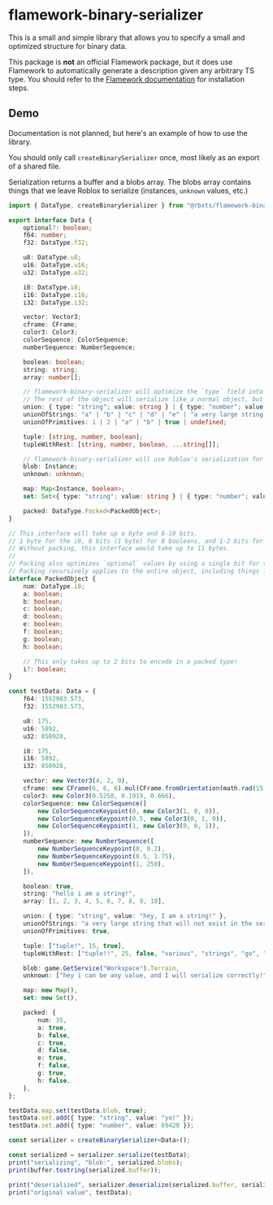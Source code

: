 # flamework-binary-serializer
This is a small and simple library that allows you to specify a small and optimized structure for binary data.

This package is **not** an official Flamework package, but it does use Flamework to automatically generate a description given any arbitrary TS type.
You should refer to the [Flamework documentation](https://flamework.fireboltofdeath.dev/) for installation steps.

## Demo

Documentation is not planned, but here's an example of how to use the library.

You should only call `createBinarySerializer` once, most likely as an export of a shared file.

Serialization returns a buffer and a blobs array. The blobs array contains things that we leave Roblox to serialize (instances, `unknown` values, etc.)

```ts
import { DataType, createBinarySerializer } from "@rbxts/flamework-binary-serializer";

export interface Data {
	optional?: boolean;
	f64: number;
	f32: DataType.f32;

	u8: DataType.u8;
	u16: DataType.u16;
	u32: DataType.u32;

	i8: DataType.i8;
	i16: DataType.i16;
	i32: DataType.i32;

	vector: Vector3;
	cframe: CFrame;
	color3: Color3;
	colorSequence: ColorSequence;
	numberSequence: NumberSequence;

	boolean: boolean;
	string: string;
	array: number[];

	// flamework-binary-serializer will optimize the `type` field into a single byte.
	// The rest of the object will serialize like a normal object, but without the `type` field.
	union: { type: "string"; value: string } | { type: "number"; value: number } | { type: "boolean"; value: boolean };
	unionOfStrings: "a" | "b" | "c" | "d" | "e" | "a very large string that will not exist in the serialized output!";
	unionOfPrimitives: 1 | 2 | "a" | "b" | true | undefined;

	tuple: [string, number, boolean];
	tupleWithRest: [string, number, boolean, ...string[]];

	// flamework-binary-serializer will use Roblox's serialization for types it does not recognize
	blob: Instance;
	unknown: unknown;

	map: Map<Instance, boolean>;
	set: Set<{ type: "string"; value: string } | { type: "number"; value: number }>;

	packed: DataType.Packed<PackedObject>;
}

// This interface will take up a byte and 8-10 bits.
// 1 byte for the i8, 8 bits (1 byte) for 8 booleans, and 1-2 bits for the optional field.
// Without packing, this interface would take up to 11 bytes.
//
// Packing also optimizes `optional` values by using a single bit for the presence of the value.
// Packing recursively applies to the entire object, including things like arrays, other objects, etc.
interface PackedObject {
	num: DataType.i8;
	a: boolean;
	b: boolean;
	c: boolean;
	d: boolean;
	e: boolean;
	f: boolean;
	g: boolean;
	h: boolean;

	// This only takes up to 2 bits to encode in a packed type!
	i?: boolean;
}

const testData: Data = {
	f64: 1552983.573,
	f32: 1552983.573,

	u8: 175,
	u16: 5892,
	u32: 850928,

	i8: 175,
	i16: 5892,
	i32: 850928,

	vector: new Vector3(4, 2, 0),
	cframe: new CFrame(6, 6, 6).mul(CFrame.fromOrientation(math.rad(15), math.rad(25), math.rad(35))),
	color3: new Color3(0.5258, 0.1919, 0.666),
	colorSequence: new ColorSequence([
		new ColorSequenceKeypoint(0, new Color3(1, 0, 0)),
		new ColorSequenceKeypoint(0.5, new Color3(0, 1, 0)),
		new ColorSequenceKeypoint(1, new Color3(0, 0, 1)),
	]),
	numberSequence: new NumberSequence([
		new NumberSequenceKeypoint(0, 0.2),
		new NumberSequenceKeypoint(0.5, 1.75),
		new NumberSequenceKeypoint(1, 250),
	]),

	boolean: true,
	string: "hello i am a string!",
	array: [1, 2, 3, 4, 5, 6, 7, 8, 9, 10],

	union: { type: "string", value: "hey, I am a string!" },
	unionOfStrings: "a very large string that will not exist in the serialized output!",
	unionOfPrimitives: true,

	tuple: ["tuple!", 15, true],
	tupleWithRest: ["tuple!!", 25, false, "various", "strings", "go", "here !"],

	blob: game.GetService("Workspace").Terrain,
	unknown: ["hey i can be any value, and I will serialize correctly!"],

	map: new Map(),
	set: new Set(),

	packed: {
		num: 35,
		a: true,
		b: false,
		c: true,
		d: false,
		e: true,
		f: false,
		g: true,
		h: false,
	},
};

testData.map.set(testData.blob, true);
testData.set.add({ type: "string", value: "yo!" });
testData.set.add({ type: "number", value: 69420 });

const serializer = createBinarySerializer<Data>();

const serialized = serializer.serialize(testData);
print("serializing", "blob:", serialized.blobs);
print(buffer.tostring(serialized.buffer));

print("deserialized", serializer.deserialize(serialized.buffer, serialized.blobs));
print("original value", testData);
```
